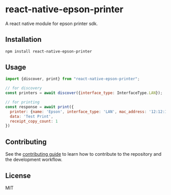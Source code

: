 # react-native-epson-printer

A react native module for epson printer sdk.

## Installation

```sh
npm install react-native-epson-printer
```

## Usage

```js
import {discover, print} from "react-native-epson-printer";

// for discovery
const printers = await discover({interface_type: InterfaceType.LAN});

// for printing
const response = await print({
  printer: {name: 'Epson', interface_type: 'LAN', mac_address: '12:12:12:12:12:12', target: '192.168.0.100'},
  data: 'Test Print',
  receipt_copy_count: 1
})
```

## Contributing

See the [contributing guide](CONTRIBUTING.md) to learn how to contribute to the repository and the development workflow.

## License

MIT
